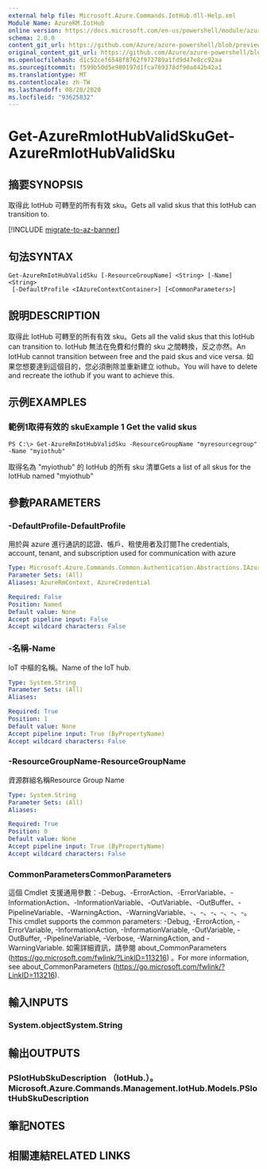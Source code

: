 ```yaml
---
external help file: Microsoft.Azure.Commands.IotHub.dll-Help.xml
Module Name: AzureRM.IotHub
online version: https://docs.microsoft.com/en-us/powershell/module/azurerm.iothub/get-azurermiothubvalidsku
schema: 2.0.0
content_git_url: https://github.com/Azure/azure-powershell/blob/preview/src/ResourceManager/IotHub/Commands.IotHub/help/Get-AzureRmIotHubValidSku.md
original_content_git_url: https://github.com/Azure/azure-powershell/blob/preview/src/ResourceManager/IotHub/Commands.IotHub/help/Get-AzureRmIotHubValidSku.md
ms.openlocfilehash: d1c52cef6548f8762f972789a1fd9d47e8cc92aa
ms.sourcegitcommit: f599b50d5e980197d1fca769378df90a842b42a1
ms.translationtype: MT
ms.contentlocale: zh-TW
ms.lasthandoff: 08/20/2020
ms.locfileid: "93625832"
---
```

# <span data-ttu-id="49470-101">Get-AzureRmIotHubValidSku</span><span class="sxs-lookup"><span data-stu-id="49470-101">Get-AzureRmIotHubValidSku</span></span>

## <span data-ttu-id="49470-102">摘要</span><span class="sxs-lookup"><span data-stu-id="49470-102">SYNOPSIS</span></span>
<span data-ttu-id="49470-103">取得此 IotHub 可轉至的所有有效 sku。</span><span class="sxs-lookup"><span data-stu-id="49470-103">Gets all valid skus that this IotHub can transition to.</span></span>

[!INCLUDE [migrate-to-az-banner](../../includes/migrate-to-az-banner.md)]

## <span data-ttu-id="49470-104">句法</span><span class="sxs-lookup"><span data-stu-id="49470-104">SYNTAX</span></span>

```
Get-AzureRmIotHubValidSku [-ResourceGroupName] <String> [-Name] <String>
 [-DefaultProfile <IAzureContextContainer>] [<CommonParameters>]
```

## <span data-ttu-id="49470-105">說明</span><span class="sxs-lookup"><span data-stu-id="49470-105">DESCRIPTION</span></span>
<span data-ttu-id="49470-106">取得此 IotHub 可轉至的所有有效 sku。</span><span class="sxs-lookup"><span data-stu-id="49470-106">Gets all the valid skus that this IotHub can transition to.</span></span>
<span data-ttu-id="49470-107">IotHub 無法在免費和付費的 sku 之間轉換，反之亦然。</span><span class="sxs-lookup"><span data-stu-id="49470-107">An IotHub cannot transition between free and the paid skus and vice versa.</span></span> <span data-ttu-id="49470-108">如果您想要達到這個目的，您必須刪除並重新建立 iothub。</span><span class="sxs-lookup"><span data-stu-id="49470-108">You will have to delete and recreate the iothub if you want to achieve this.</span></span>

## <span data-ttu-id="49470-109">示例</span><span class="sxs-lookup"><span data-stu-id="49470-109">EXAMPLES</span></span>

### <span data-ttu-id="49470-110">範例1取得有效的 sku</span><span class="sxs-lookup"><span data-stu-id="49470-110">Example 1 Get the valid skus</span></span>
```
PS C:\> Get-AzureRmIotHubValidSku -ResourceGroupName "myresourcegroup" -Name "myiothub"
```

<span data-ttu-id="49470-111">取得名為 "myiothub" 的 IotHub 的所有 sku 清單</span><span class="sxs-lookup"><span data-stu-id="49470-111">Gets a list of all skus for the IotHub named "myiothub"</span></span>

## <span data-ttu-id="49470-112">參數</span><span class="sxs-lookup"><span data-stu-id="49470-112">PARAMETERS</span></span>

### <span data-ttu-id="49470-113">-DefaultProfile</span><span class="sxs-lookup"><span data-stu-id="49470-113">-DefaultProfile</span></span>
<span data-ttu-id="49470-114">用於與 azure 進行通訊的認證、帳戶、租使用者及訂閱</span><span class="sxs-lookup"><span data-stu-id="49470-114">The credentials, account, tenant, and subscription used for communication with azure</span></span>

```yaml
Type: Microsoft.Azure.Commands.Common.Authentication.Abstractions.IAzureContextContainer
Parameter Sets: (All)
Aliases: AzureRmContext, AzureCredential

Required: False
Position: Named
Default value: None
Accept pipeline input: False
Accept wildcard characters: False
```

### <span data-ttu-id="49470-115">-名稱</span><span class="sxs-lookup"><span data-stu-id="49470-115">-Name</span></span>
<span data-ttu-id="49470-116">IoT 中樞的名稱。</span><span class="sxs-lookup"><span data-stu-id="49470-116">Name of the IoT hub.</span></span> 

```yaml
Type: System.String
Parameter Sets: (All)
Aliases:

Required: True
Position: 1
Default value: None
Accept pipeline input: True (ByPropertyName)
Accept wildcard characters: False
```

### <span data-ttu-id="49470-117">-ResourceGroupName</span><span class="sxs-lookup"><span data-stu-id="49470-117">-ResourceGroupName</span></span>
<span data-ttu-id="49470-118">資源群組名稱</span><span class="sxs-lookup"><span data-stu-id="49470-118">Resource Group Name</span></span>

```yaml
Type: System.String
Parameter Sets: (All)
Aliases:

Required: True
Position: 0
Default value: None
Accept pipeline input: True (ByPropertyName)
Accept wildcard characters: False
```

### <span data-ttu-id="49470-119">CommonParameters</span><span class="sxs-lookup"><span data-stu-id="49470-119">CommonParameters</span></span>
<span data-ttu-id="49470-120">這個 Cmdlet 支援通用參數：-Debug、-ErrorAction、-ErrorVariable、-InformationAction、-InformationVariable、-OutVariable、-OutBuffer、-PipelineVariable、-WarningAction、-WarningVariable、-、-、-、-、-、-。</span><span class="sxs-lookup"><span data-stu-id="49470-120">This cmdlet supports the common parameters: -Debug, -ErrorAction, -ErrorVariable, -InformationAction, -InformationVariable, -OutVariable, -OutBuffer, -PipelineVariable, -Verbose, -WarningAction, and -WarningVariable.</span></span> <span data-ttu-id="49470-121">如需詳細資訊，請參閱 about_CommonParameters (https://go.microsoft.com/fwlink/?LinkID=113216) 。</span><span class="sxs-lookup"><span data-stu-id="49470-121">For more information, see about_CommonParameters (https://go.microsoft.com/fwlink/?LinkID=113216).</span></span>

## <span data-ttu-id="49470-122">輸入</span><span class="sxs-lookup"><span data-stu-id="49470-122">INPUTS</span></span>

### <span data-ttu-id="49470-123">System.object</span><span class="sxs-lookup"><span data-stu-id="49470-123">System.String</span></span>

## <span data-ttu-id="49470-124">輸出</span><span class="sxs-lookup"><span data-stu-id="49470-124">OUTPUTS</span></span>

### <span data-ttu-id="49470-125">PSIotHubSkuDescription （IotHub.）。</span><span class="sxs-lookup"><span data-stu-id="49470-125">Microsoft.Azure.Commands.Management.IotHub.Models.PSIotHubSkuDescription</span></span>

## <span data-ttu-id="49470-126">筆記</span><span class="sxs-lookup"><span data-stu-id="49470-126">NOTES</span></span>

## <span data-ttu-id="49470-127">相關連結</span><span class="sxs-lookup"><span data-stu-id="49470-127">RELATED LINKS</span></span>
